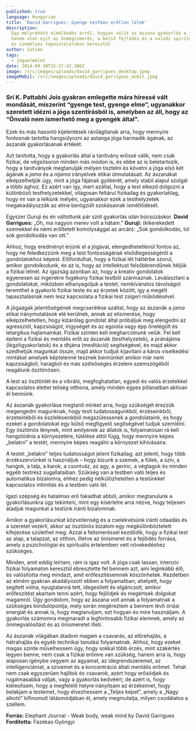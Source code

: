 ```yaml
---
published: true
language: Hungarian
title: 'David Garrigues: Gyenge testben erőtlen lélek'
description:
  Egy mélyreható elmélkedés arról, hogyan válik az ászana gyakorlás a jóga alapkövévé, amely nem csak fizikai erőt ad,
  hanem utat nyit az önmegismerés, a belső fejlődés és a valódi spirituális átalakulás felé - Pattabhi Jois tanításain
  és személyes tapasztalatokon keresztül
author: István
tags:
  - jógaelmélet
date: 2014-09-30T15:37:42.306Z
image: /src/images/uploads/david_garrigues_desktop.jpeg
imageMobil: /src/images/uploads/david_garrigues_mobil.jpeg
---
```


### Sri K. Pattabhi Jois gyakran emlegette mára híressé vált mondását, miszerint “gyenge test, gyenge elme”, ugyanakkor szeretett idézni a jóga szentírásból is, amelyben az áll, hogy az “Önvaló nem ismerhető meg a gyengék által”.

Ezek és más hasonló kijelentések rávilágítanak arra, hogy mennyire fontosnak tartotta hangsúlyozni az astanga jóga
harmadik ágának, az ászanák gyakorlásának értékét.

Azt tanította, hogy a gyakorlás által a tanítvány erőssé válik, nem csak fizikai, de végsősoron minden más módon is, és
ebbe az is beletartozik, hogy a tanítványok megtanulják mélyen tisztelni és követni a jóga első két ágának a _jama_ és a
_nijama_ irányelvek etikai útmutatásait. Az ászanákat elképzelhetjük úgy, mint a jóga fájának gyökerét, amely stabil
alapul szolgál a többi ághoz. Ez azért van így, mert azáltal, hogy a test elkezd dolgozni a különböző testhelyzetekkel,
világosan feltárul fizikailag és gyakorlatilag, hogy mi van a lelkünk mélyén, ugyanakkor ezek a testhelyzetek
megakadályozzák az elme berögzült szokásainak ismétlődését.

Egyszer Guruji és én váltottunk pár szót gyakorlás után búcsúzáskor. **David Garrigues:** „Oh, ma nagyon merev volt a
hátam.” **Guruji:** (kikerekedett szemekkel és némi erőltetett komolysággal az arcán): „Sok gondolkodás, túl sok
gondolkodás van ott.”

Ahhoz, hogy eredményt érjünk el a jógával, elengedhetetlenül fontos az, hogy ne feledkezzünk meg a test fontosságának
elsődlegességéről a gondolatokhoz képest. Előfordulhat, hogy a fizikai lét háttérbe szorul, amikor gondolkodunk, és az
is, hogy az intellektust felsőbbrendűnek ítéljük a fizikai létnél. Az igazság azonban az, hogy a kreatív gondolatok
egyenesen az ingerekre fogékony fizikai testből származnak. Leválasztani a gondolatokat, miközben elhanyagoljuk a
testet, nemkívánatos távolságot teremthet a gyakorló fizikai teste és az érzetek között, így a megélt tapasztalásnak nem
lesz kapcsolata a fizikai test zsigeri működésével.

A jógaágak jelentőségének megcserélése azáltal, hogy az ászanák a _jama_ etikai iránymutatások elé kerülnek, annak az
elismerése, hogy elképzelhetetlen, hogy kizárólag gondolat által próbáljuk meg elengedni az agressziót, kapzsiságot,
irigységet és az egoista vagy épp önelégült és letargikus hajlamainkat. Fizikai szinten kell megharcolnunk velük. Fel
kell építeni a fizikai és mentális erőt az ászanák (testhelyzetek), a pránájáma (légzőgyakorlatok) és a dhjána
(meditáció) segítségével, és majd akkor szedhetjük magunkat össze, majd akkor tudjuk kijavítani a káros viselkedési
mintákat amelyek képtelenné tesznek bennünket amikor már nem kapzsiságból, haragból és más szélsőséges érzelem
szemszögéből reagálunk ösztönösen.

A test az ösztönlét és a vibráló, megfoghatatlan, egyedi és valós érzetekkel kapcsolatos élettel teliség otthona, amely
minden egyes pillanatban aktívan él bennünk.

Az ászanák gyakorlása megtanít minket arra, hogy szükségét érezzük megengedni magunknak, hogy testi tudatosságunkból,
érzéseinkből, érzeteinkből és észleléseinkből megszülessenek a gondolataink, és hogy ezeket a gondolatokat egy külső
megfigyelő segítségével tudjuk szemlélni. Egy ösztönös lénynek, mint amilyenek az állatok is, folyamatosan rá kell
hangolódnia a környezetére, túlélése attól függ, hogy mennyire képes „belakni” a testét, mennyire képes reagálni a
környezet kihívásaira.

A testet „belakni” teljes tudatosságot jelent fizikailag; azt jelenti, hogy több érzékszervünket is használjuk – hogy
bízunk a szemek, a fülek, a szív, a hangok, a talp, a karok, a csontváz, az agy, a gerinc, a végtagok és minden egyéb
testrész sugallataiban. Szükség van a testben való teljes és automatikus bizalomra, ehhez pedig nélkülözhetetlen a
testünkkel kapcsolatos intimitás és a testben való lét.

Igazi szépség és hatalmas erő fakadhat abból, amikor megtanulunk a gyakorlásunkra úgy tekinteni, mint egy kísérletre
arra nézve, hogy teljesen átadjuk magunkat a testünk iránti bizalomnak.

Amikor a gyakorlásunkat közvetlenség és a cselekvésünk iránti odaadás és a szeretet vezérli, akkor az ösztönös bizalom
egy megkülönböztetett kifejezése születhet meg. Azzal a felismeréssel kezdődik, hogy a fizikai test az alap, a talapzat,
az otthon, illetve az önismeret és a fejlődés forrása, amely a pszichológiai és spirituális értelemben vett növekedéshez
szükséges.

Minden, amit eddig leírtam, rám is igaz volt. A jóga csak lassan, intenzív fizikai folyamaton keresztül ébresztette fel
bennem azt, ami leginkább élő, és valósította meg mindazt, amit erőfeszítésemnek köszönhetek. Kezdetben az elmém gyakran
akadályozott ebben a folyamatban; ahelyett, hogy segített volna, nyugtalanná tett, idegesített és elgáncsolt, amikor
erőfeszítést akartam tenni azért, hogy fejlődjek és megértsek dolgokat magamról. Úgy gondolom, hogy az ászana volt annak
a folyamatnak a szükséges kiindulópontja, mely során megéreztem a bennem lévő óriási energiát és annak is, hogy
megtanuljam, ezt hogyan és mire használjam. A gyakorlás számomra megmaradt a legfontosabb fizikai elemnek, amely az
önmegvalósítást és az önismeretet illeti.

Az ászanák világában átadom magam a csavarás, az előrehajlás, a hátrahajlás és egyéb technikai tanulási folyamatnak.
Ahhoz, hogy ezeket magas szinte művelhessem úgy, hogy sokkal több érzés, mint szakértés legyen benne, nem csak a fizikai
erőmre van szükség, hanem arra is, hogy alaposan igénybe vegyem az agyamat, az idegrendszeremet, az intelligenciámat, a
szívemet és a koncentráció általi mentális erőmet. Tehát nem csak egyszerűen hajlítok és csavarok, azért hogy erősödjek
és rugalmasabbá váljak, vagy a gyakorlás kedvéért; de azért is, hogy kiélesítsem, hogy a megfelelő helyre irányítsam az
érzékeimet, hogy belakjam a testemet, hogy élvezhessem a „Teljes képet”, amely a „Nagy alkotó” kifinomult látásmódjában
él, amely megmutatja, milyen csodálatos a szellem.

**Forrás:** Elephant Journal - Weak body, weak mind by David Garrigues  
**Fordította:** Fazekas Gyöngyi
